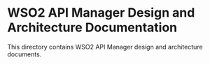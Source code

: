 # WSO2 API Manager Design and Architecture Documentation

This directory contains WSO2 API Manager design and architecture documents.
